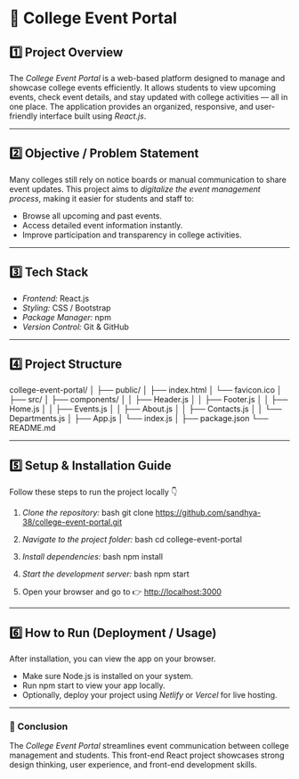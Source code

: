 # 📘 College Event Portal

## 1️⃣ Project Overview
The *College Event Portal* is a web-based platform designed to manage and showcase college events efficiently.
It allows students to view upcoming events, check event details, and stay updated with college activities — all in one place.
The application provides an organized, responsive, and user-friendly interface built using *React.js*.

---

## 2️⃣ Objective / Problem Statement
Many colleges still rely on notice boards or manual communication to share event updates.
This project aims to *digitalize the event management process*, making it easier for students and staff to:
- Browse all upcoming and past events.
- Access detailed event information instantly.
- Improve participation and transparency in college activities.

---

## 3️⃣ Tech Stack
- *Frontend:* React.js
- *Styling:* CSS / Bootstrap
- *Package Manager:* npm
- *Version Control:* Git & GitHub

---

## 4️⃣ Project Structure

college-event-portal/
│
├── public/
│   ├── index.html
│   └── favicon.ico
│
├── src/
│   ├── components/
│   │   ├── Header.js
│   │   ├── Footer.js
│   │   ├── Home.js
│   │   ├── Events.js
│   │   ├── About.js
│   │   ├── Contacts.js
│   │   └── Departments.js
│   ├── App.js
│   └── index.js
│
├── package.json
└── README.md


---

## 5️⃣ Setup & Installation Guide

Follow these steps to run the project locally 👇

1. *Clone the repository:*
   bash
   git clone https://github.com/sandhya-38/college-event-portal.git
   

2. *Navigate to the project folder:*
   bash
   cd college-event-portal
   

3. *Install dependencies:*
   bash
   npm install
   

4. *Start the development server:*
   bash
   npm start
   

5. Open your browser and go to 👉 [http://localhost:3000](http://localhost:3000)

---

## 6️⃣ How to Run (Deployment / Usage)
After installation, you can view the app on your browser.
- Make sure Node.js is installed on your system.
- Run npm start to view your app locally.
- Optionally, deploy your project using *Netlify* or *Vercel* for live hosting.

---

### 🏁 Conclusion
The *College Event Portal* streamlines event communication between college management and students.
This front-end React project showcases strong design thinking, user experience, and front-end development skills.
